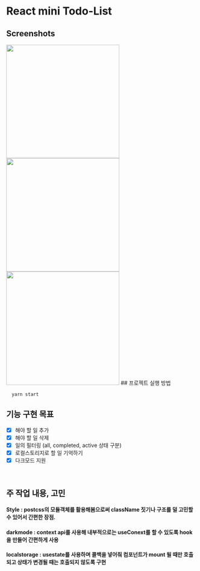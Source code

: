 # React mini Todo-List 


## Screenshots
<img width="300" src="https://user-images.githubusercontent.com/93265694/232278324-3c29719a-c6a7-469f-96c7-86a167523ef7.PNG">
<img width="300" src="https://user-images.githubusercontent.com/93265694/232278326-9f3ad378-7de7-4ec3-87c5-ad01a4544a68.PNG">
<img width="300" src="https://user-images.githubusercontent.com/93265694/232278327-4b835fa2-0dab-4ad6-a2e7-d0adff178a69.PNG">
## 프로젝트 실행 방법 

```
  yarn start
```

## 기능 구현 목표

- [x] 해야 할 일 추가
- [x] 해야 할 일 삭제
- [x] 일의 필터링 (all, completed, active 상태 구분) 
- [x] 로컬스토리지로 할 일 기억하기
- [x] 다크모드 지원

<br>

## 주 작업 내용, 고민
#### Style : postcss의 모듈객체를 활용해봄으로써 className 짓기나 구조를 덜 고민할 수 있어서 간편한 장점.

#### darkmode : context api를 사용해 내부적으로는 useConext를 할 수 있도록 hook을 만들어 간편하게 사용

#### localstorage : usestate를 사용하며 콜백을 넣어줘 컴포넌트가 mount 될 때만 호출되고 상태가 변경될 때는 호출되지 않도록 구현
